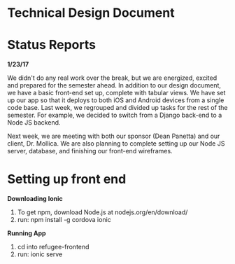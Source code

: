 # Technical Design Document

# Status Reports
<strong>1/23/17</strong>
<p>
        We didn't do any real work over the break, but we are energized, excited and
        prepared for the semester ahead. In addition to our design document, we have a
        basic front-end set up, complete with tabular views. We have set up our app so
        that it deploys to both iOS and Android devices from a single code base. Last
        week, we regrouped and divided up tasks for the rest of the semester. For example,
        we decided to switch from a Django back-end to a Node JS backend.
</p>
<p>
        Next week, we are meeting with both our sponsor (Dean Panetta) and our client, Dr.
        Mollica. We are also planning to complete setting up our Node JS server, database,
        and finishing our front-end wireframes. 
</p>

# Setting up front end
<strong>Downloading Ionic</strong>
<ol>
        <li> To get npm, download Node.js at nodejs.org/en/download/ </li>
        <li> run: npm install -g cordova ionic </li>
</ol>
<strong>Running App</strong>
<ol>
        <li>cd into refugee-frontend</li>
        <li>run: ionic serve</li>
</ol>
